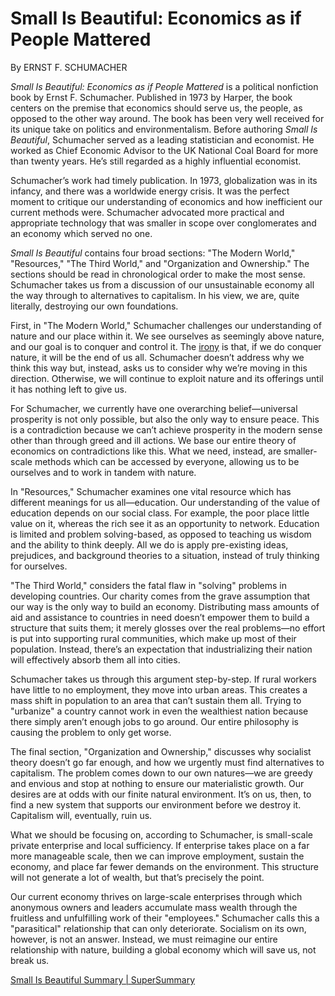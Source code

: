 # Small Is Beautiful: Economics as if People Mattered

By ERNST F. SCHUMACHER

_Small Is Beautiful: Economics as if People Mattered_ is a political nonfiction book by Ernst F. Schumacher. Published in 1973 by Harper, the book centers on the premise that economics should serve us, the people, as opposed to the other way around. The book has been very well received for its unique take on politics and environmentalism. Before authoring _Small Is Beautiful_, Schumacher served as a leading statistician and economist. He worked as Chief Economic Advisor to the UK National Coal Board for more than twenty years. He’s still regarded as a highly influential economist.

Schumacher’s work had timely publication. In 1973, globalization was in its infancy, and there was a worldwide energy crisis. It was the perfect moment to critique our understanding of economics and how inefficient our current methods were. Schumacher advocated more practical and appropriate technology that was smaller in scope over conglomerates and an economy which served no one.

_Small Is Beautiful_ contains four broad sections: "The Modern World," "Resources," "The Third World," and "Organization and Ownership." The sections should be read in chronological order to make the most sense. Schumacher takes us from a discussion of our unsustainable economy all the way through to alternatives to capitalism. In his view, we are, quite literally, destroying our own foundations.

First, in "The Modern World," Schumacher challenges our understanding of nature and our place within it. We see ourselves as seemingly above nature, and our goal is to conquer and control it. The [irony](http://www.supersummary.com/irony/) is that, if we do conquer nature, it will be the end of us all. Schumacher doesn’t address why we think this way but, instead, asks us to consider why we’re moving in this direction. Otherwise, we will continue to exploit nature and its offerings until it has nothing left to give us.

For Schumacher, we currently have one overarching belief—universal prosperity is not only possible, but also the only way to ensure peace. This is a contradiction because we can’t achieve prosperity in the modern sense other than through greed and ill actions. We base our entire theory of economics on contradictions like this. What we need, instead, are smaller-scale methods which can be accessed by everyone, allowing us to be ourselves and to work in tandem with nature.

In "Resources," Schumacher examines one vital resource which has different meanings for us all—education. Our understanding of the value of education depends on our social class. For example, the poor place little value on it, whereas the rich see it as an opportunity to network. Education is limited and problem solving-based, as opposed to teaching us wisdom and the ability to think deeply. All we do is apply pre-existing ideas, prejudices, and background theories to a situation, instead of truly thinking for ourselves.

"The Third World," considers the fatal flaw in "solving" problems in developing countries. Our charity comes from the grave assumption that our way is the only way to build an economy. Distributing mass amounts of aid and assistance to countries in need doesn’t empower them to build a structure that suits them; it merely glosses over the real problems—no effort is put into supporting rural communities, which make up most of their population. Instead, there’s an expectation that industrializing their nation will effectively absorb them all into cities.

Schumacher takes us through this argument step-by-step. If rural workers have little to no employment, they move into urban areas. This creates a mass shift in population to an area that can’t sustain them all. Trying to "urbanize" a country cannot work in even the wealthiest nation because there simply aren’t enough jobs to go around. Our entire philosophy is causing the problem to only get worse.

The final section, "Organization and Ownership," discusses why socialist theory doesn’t go far enough, and how we urgently must find alternatives to capitalism. The problem comes down to our own natures—we are greedy and envious and stop at nothing to ensure our materialistic growth. Our desires are at odds with our finite natural environment. It’s on us, then, to find a new system that supports our environment before we destroy it. Capitalism will, eventually, ruin us.

What we should be focusing on, according to Schumacher, is small-scale private enterprise and local sufficiency. If enterprise takes place on a far more manageable scale, then we can improve employment, sustain the economy, and place far fewer demands on the environment. This structure will not generate a lot of wealth, but that’s precisely the point.

Our current economy thrives on large-scale enterprises through which anonymous owners and leaders accumulate mass wealth through the fruitless and unfulfilling work of their "employees." Schumacher calls this a "parasitical" relationship that can only deteriorate. Socialism on its own, however, is not an answer. Instead, we must reimagine our entire relationship with nature, building a global economy which will save us, not break us.

[Small Is Beautiful Summary | SuperSummary](https://www.supersummary.com/small-is-beautiful/summary/)
